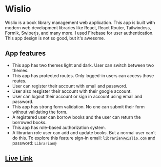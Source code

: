 # Wislio

Wislio is a book library management web application. This app is built with modern web development libraries like React, React Router, Tailwindcss, Formik, Swiperjs, and many more. I used Firebase for user authentication. This app design is not so good, but it's awesome.

## App features

- This app has two themes light and dark. User can switch between two themes.
- This app has protected routes. Only logged-in users can access those routes.
- User can register their account with email and password.
- User also resgister their account with their google account.
- User can logout their account or sign in account using email and password.
- This app has strong form validation. No one can submit their form without validating the form.
- A registered user can borrow books and the user can return the borrowed books.
- This app has role-based authorization system.
- A librarian role user can add and update books. But a normal user can't do this. To explore this feature sign-in email: `librarian@wislio.com` and password: `Librarian@`

## [Live Link](https://wislio.firebaseapp.com/)
